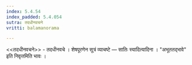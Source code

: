 ```yaml
---
index: 5.4.54
index_padded: 5.4.054
sutra: तदधीनवचने
vritti: balamanorama

---
```

<<तदधीनवचने>> - तदधीनवचे । शेषपूरणेन सूत्रं व्याचष्टे — सातिः स्यादित्यादिना । "अभूततद्भावे" इति निवृत्तमिति भावः । 